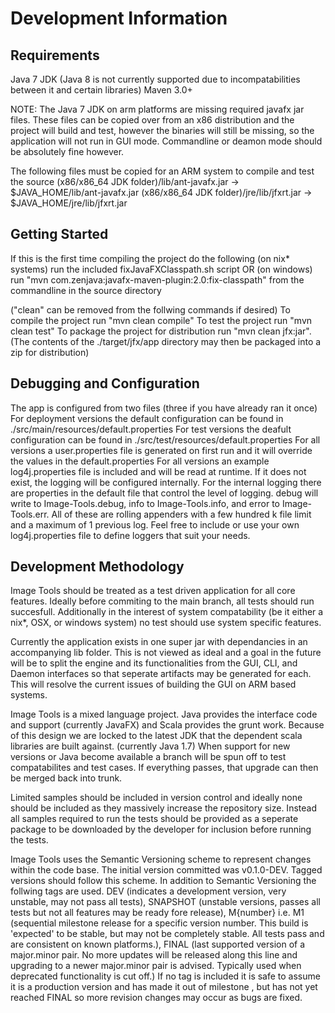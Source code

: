 Development Information
=============

Requirements
------------

Java 7 JDK (Java 8 is not currently supported due to incompatabilities between it and certain libraries)
Maven 3.0+

NOTE:
The Java 7 JDK on arm platforms are missing required javafx jar files. These files can be copied over from an x86 distribution and the project will build and test, however the binaries will still be missing, so the application will not run in GUI mode. Commandline or deamon mode should be absolutely fine however.

The following files must be copied for an ARM system to compile and test the source
(x86/x86_64 JDK folder)/lib/ant-javafx.jar -> $JAVA_HOME/lib/ant-javafx.jar
(x86/x86_64 JDK folder)/jre/lib/jfxrt.jar -> $JAVA_HOME/jre/lib/jfxrt.jar

Getting Started
------------

If this is the first time compiling the project do the following
(on nix* systems) run the included fixJavaFXClasspath.sh script
OR
(on windows) run "mvn com.zenjava:javafx-maven-plugin:2.0:fix-classpath" from the commandline in the source directory

("clean" can be removed from the follwing commands if desired)
To compile the project run "mvn clean compile"
To test the project run "mvn clean test"
To package the project for distribution run "mvn clean jfx:jar". (The contents of the ./target/jfx/app directory may then be packaged into a zip for distribution)

Debugging and Configuration
------------

The app is configured from two files (three if you have already ran it once)
For deployment versions the default configuration can be found in ./src/main/resources/default.properties
For test versions the deafult configuration can be found in ./src/test/resources/default.properties
For all versions a user.properties file is generated on first run and it will override the values in the default.properties
For all versions an example log4j.properties file is included and will be read at runtime. If it does not exist, the logging will be configured internally. For the internal logging there are properties in the default file that control the level of logging. debug will write to Image-Tools.debug, info to Image-Tools.info, and error to Image-Tools.err. All of these are rolling appenders with a few hundred k file limit and a maximum of 1 previous log. Feel free to include or use your own log4j.properties file to define loggers that suit your needs.

Development Methodology
------------

Image Tools should be treated as a test driven application for all core features. Ideally before commiting to the main branch, all tests should run succesfull. Additionally in the interest of system compatability (be it either a nix*, OSX, or windows system) no test should use system specific features.

Currently the application exists in one super jar with dependancies in an accompanying lib folder. This is not viewed as ideal and a goal in the future will be to split the engine and its functionalities from the GUI, CLI, and Daemon interfaces so that seperate artifacts may be generated for each. This will resolve the current issues of building the GUI on ARM based systems.

Image Tools is a mixed language project. Java provides the interface code and support (currently JavaFX) and Scala provides the grunt work. Because of this design we are locked to the latest JDK that the dependent scala libraries are built against. (currently Java 1.7) When support for new versions or Java become available a branch will be spun off to test compatabilites and test cases. If everything passes, that upgrade can then be merged back into trunk.

Limited samples should be included in version control and ideally none should be included as they massively increase the repository size. Instead all samples required to run the tests should be provided as a seperate package to be downloaded by the developer for inclusion before running the tests.

Image Tools uses the Semantic Versioning scheme to represent changes within the code base. The initial version committed was v0.1.0-DEV. Tagged versions should follow this scheme. In addition to Semantic Versioning the follwing tags are used. DEV (indicates a development version, very unstable, may not pass all tests), SNAPSHOT (unstable versions, passes all tests but not all features may be ready fore release), M{number} i.e. M1 (sequential milestone release for a specific version number. This build is 'expected' to be stable, but may not be completely stable. All tests pass and are consistent on known platforms.), FINAL (last supported version of a major.minor pair. No more updates will be released along this line and upgrading to a newer major.minor pair is advised. Typically used when deprecated functionality is cut off.) If no tag is included it is safe to assume it is a production version and has made it out of milestone , but has not yet reached FINAL so more revision changes may occur as bugs are fixed.

